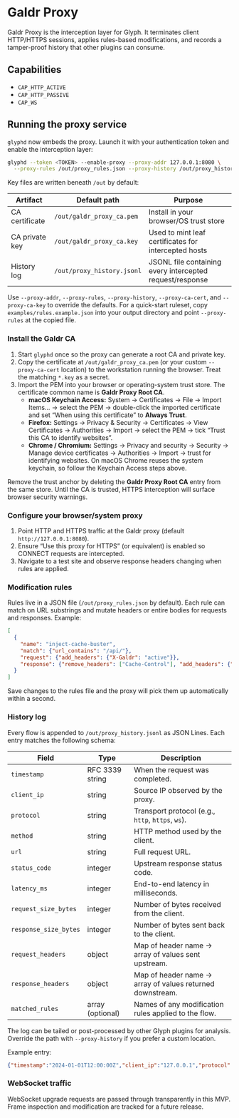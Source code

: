 # Galdr Proxy

Galdr Proxy is the interception layer for Glyph. It terminates client HTTP/HTTPS sessions, applies rules-based modifications, and records a tamper-proof history that other plugins can consume.

## Capabilities
- `CAP_HTTP_ACTIVE`
- `CAP_HTTP_PASSIVE`
- `CAP_WS`

## Running the proxy service

`glyphd` now embeds the proxy. Launch it with your authentication token and enable the interception layer:

```bash
glyphd --token <TOKEN> --enable-proxy --proxy-addr 127.0.0.1:8080 \
  --proxy-rules /out/proxy_rules.json --proxy-history /out/proxy_history.jsonl
```

Key files are written beneath `/out` by default:

| Artifact | Default path | Purpose |
| -------- | ------------ | ------- |
| CA certificate | `/out/galdr_proxy_ca.pem` | Install in your browser/OS trust store |
| CA private key | `/out/galdr_proxy_ca.key` | Used to mint leaf certificates for intercepted hosts |
| History log | `/out/proxy_history.jsonl` | JSONL file containing every intercepted request/response |

Use `--proxy-addr`, `--proxy-rules`, `--proxy-history`, `--proxy-ca-cert`, and `--proxy-ca-key` to override the defaults. For a quick-start ruleset, copy `examples/rules.example.json` into your output directory and point `--proxy-rules` at the copied file.

### Install the Galdr CA

1. Start `glyphd` once so the proxy can generate a root CA and private key.
2. Copy the certificate at `/out/galdr_proxy_ca.pem` (or your custom `--proxy-ca-cert` location) to the workstation running the browser. Treat the matching `*.key` as a secret.
3. Import the PEM into your browser or operating-system trust store. The certificate common name is **Galdr Proxy Root CA**.
   - **macOS Keychain Access:** System → Certificates → File → Import Items… → select the PEM → double-click the imported certificate and set “When using this certificate” to **Always Trust**.
   - **Firefox:** Settings → Privacy & Security → Certificates → View Certificates → Authorities → Import → select the PEM → tick “Trust this CA to identify websites”.
   - **Chrome / Chromium:** Settings → Privacy and security → Security → Manage device certificates → Authorities → Import → trust for identifying websites. On macOS Chrome reuses the system keychain, so follow the Keychain Access steps above.

Remove the trust anchor by deleting the **Galdr Proxy Root CA** entry from the same store. Until the CA is trusted, HTTPS interception will surface browser security warnings.

### Configure your browser/system proxy

1. Point HTTP and HTTPS traffic at the Galdr proxy (default `http://127.0.0.1:8080`).
2. Ensure “Use this proxy for HTTPS” (or equivalent) is enabled so CONNECT requests are intercepted.
3. Navigate to a test site and observe response headers changing when rules are applied.

### Modification rules

Rules live in a JSON file (`/out/proxy_rules.json` by default). Each rule can match on URL substrings and mutate headers or entire bodies for requests and responses. Example:

```json
[
  {
    "name": "inject-cache-buster",
    "match": {"url_contains": "/api/"},
    "request": {"add_headers": {"X-Galdr": "active"}},
    "response": {"remove_headers": ["Cache-Control"], "add_headers": {"X-Galdr-Proxy": "modified"}}
  }
]
```

Save changes to the rules file and the proxy will pick them up automatically within a second.

### History log

Every flow is appended to `/out/proxy_history.jsonl` as JSON Lines. Each entry matches the following schema:

| Field | Type | Description |
| ----- | ---- | ----------- |
| `timestamp` | RFC 3339 string | When the request was completed. |
| `client_ip` | string | Source IP observed by the proxy. |
| `protocol` | string | Transport protocol (e.g., `http`, `https`, `ws`). |
| `method` | string | HTTP method used by the client. |
| `url` | string | Full request URL. |
| `status_code` | integer | Upstream response status code. |
| `latency_ms` | integer | End-to-end latency in milliseconds. |
| `request_size_bytes` | integer | Number of bytes received from the client. |
| `response_size_bytes` | integer | Number of bytes sent back to the client. |
| `request_headers` | object | Map of header name → array of values sent upstream. |
| `response_headers` | object | Map of header name → array of values returned downstream. |
| `matched_rules` | array (optional) | Names of any modification rules applied to the flow. |

The log can be tailed or post-processed by other Glyph plugins for analysis. Override the path with `--proxy-history` if you prefer a custom location.

Example entry:

```json
{"timestamp":"2024-01-01T12:00:00Z","client_ip":"127.0.0.1","protocol":"http","method":"GET","url":"https://example.com/demo","status_code":200,"latency_ms":42,"request_size_bytes":128,"response_size_bytes":512,"request_headers":{"X-Glyph":["on"]},"response_headers":{"X-Glyph-Proxy":["active"]},"matched_rules":["demo-rule"]}
```

### WebSocket traffic

WebSocket upgrade requests are passed through transparently in this MVP. Frame inspection and modification are tracked for a future release.
